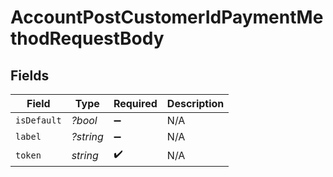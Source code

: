 # AccountPostCustomerIdPaymentMethodRequestBody


## Fields

| Field              | Type               | Required           | Description        |
| ------------------ | ------------------ | ------------------ | ------------------ |
| `isDefault`        | *?bool*            | :heavy_minus_sign: | N/A                |
| `label`            | *?string*          | :heavy_minus_sign: | N/A                |
| `token`            | *string*           | :heavy_check_mark: | N/A                |